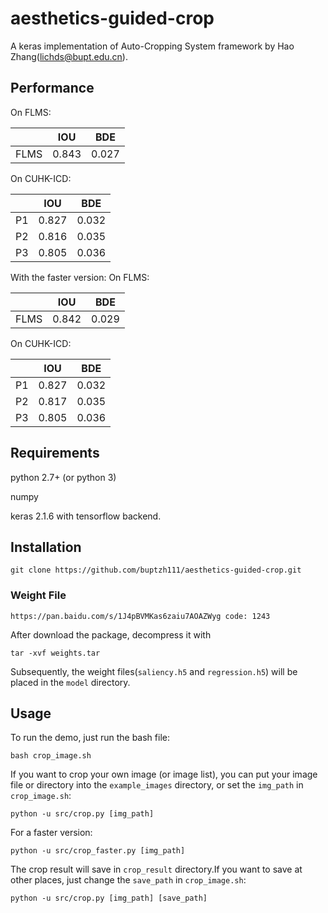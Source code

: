 # aesthetics-guided-crop

A keras implementation of Auto-Cropping System framework by Hao Zhang(lichds@bupt.edu.cn).

## Performance
On FLMS:

|        |IOU     |BDE     |
| :------: | :------: | :------: |
|FLMS|0.843|0.027|

On CUHK-ICD:

|        |IOU     |BDE     |
| :------: | :------: | :------: |
|P1|0.827|0.032|
|P2|0.816|0.035|
|P3|0.805|0.036|

With the faster version:
On FLMS:

|        |IOU     |BDE     |
| :------: | :------: | :------: |
|FLMS|0.842|0.029|

On CUHK-ICD:

|        |IOU     |BDE     |
| :------: | :------: | :------: |
|P1|0.827|0.032|
|P2|0.817|0.035|
|P3|0.805|0.036|

## Requirements
python 2.7+ (or python 3)

numpy

keras 2.1.6 with tensorflow backend.

## Installation
```
git clone https://github.com/buptzh111/aesthetics-guided-crop.git 
```

### Weight File

```
https://pan.baidu.com/s/1J4pBVMKas6zaiu7AOAZWyg code: 1243
```
After download the package,  decompress it with
```
tar -xvf weights.tar
```
Subsequently, the weight files(```saliency.h5``` and ```regression.h5```) will be placed in the ```model``` directory.

## Usage

To run the demo, just run the bash file:
```
bash crop_image.sh
```
If you want to crop your own image (or image list), you can put your image file or directory into the ```example_images``` directory,
or set the ```img_path``` in  ```crop_image.sh```:
```
python -u src/crop.py [img_path]
```
For a faster version:
```
python -u src/crop_faster.py [img_path]
```
The crop result will save in ```crop_result``` directory.If you want to save at other places, just change the ```save_path``` in ```crop_image.sh```:
```
python -u src/crop.py [img_path] [save_path]
```

